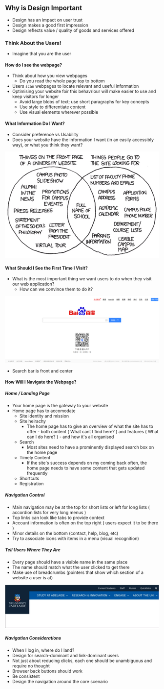 ## Why is Design Important
- Design has an impact on user trust
- Design makes a good first impression
- Design reflects value / quality of goods and services offered

### Think About the Users!
- Imagine that you are the user

#### How do I see the webpage?
- Think about how you view webpages
	- Do you read the whole page top to bottom
- Users `scan` webpages to locate relevant and useful information
- Optimising your website foir this behavriour will make easier to use and keep visitors for longer
	- Avoid large blobs of text; use short paragraphs for key concepts
	- Use style to differentiate content
	- Use visual elements wherever  possible

#### What Information Do I Want?
- Consider preference vs Usability
- Does your website have the information I want (in an easily accessibly way), or what you think they want?

![Pasted%20image%2020230327115904.png](/Images/Pasted%20image%2020230327115904.png)

#### What Should I See the First Time I Visit?
- What is the most important thing we want users to do when they visit our web application?
	- How can we convince them to do it?

![Pasted%20image%2020230327120125.png](/Images/Pasted%20image%2020230327120125.png)

- Search bar is front and center

#### How Will I Navigate the Webpage?

##### Home / Landing Page
- Your home page is the gateway to your website
- Home page has to accomodate
	- Site identity and mission
	- Site heirachy
		- The home page has to give an overview of what the site has to offer - both content ( What cant I find here? ) and features ( What can I do here? ) - and how it's all organised
	- Search
		- Most sites need to have a prominently displayed search box on the home page
	- Timely Content
		- If the site's success depends on my coming back often, the home page needs to have some content that gets updated frequently
	- Shortcuts
	- Registration

##### Navigation Control

- Main navigation may be at the top for short lists or left for long lists ( accordion lists for very long menus )
- Top links can look like tabs to provide context
- Account information is often on the top right ( users expect it to be there )
- Minor details on the bottom (contact, help, blog, etc)
- Try to associate icons with items in a menu (visual recognition)

##### Tell Users Where They Are
- Every page should have a visible name in the same place
- The name should match what the user clicked to get there
- Make use of breadcrumbs (pointers that show which section of a website a user is at)

![Pasted%20image%2020230327120847.png](/Images/Pasted%20image%2020230327120847.png)

##### Navigation Considerations
- When I log in, where do I land?
- Design for search-dominant and link-dominant users
- Not just about reducing clicks, each one should be unambiguous and require no thought
- Browser back buttons should work
- Be consistent
- Design the navigation around the core scenario

